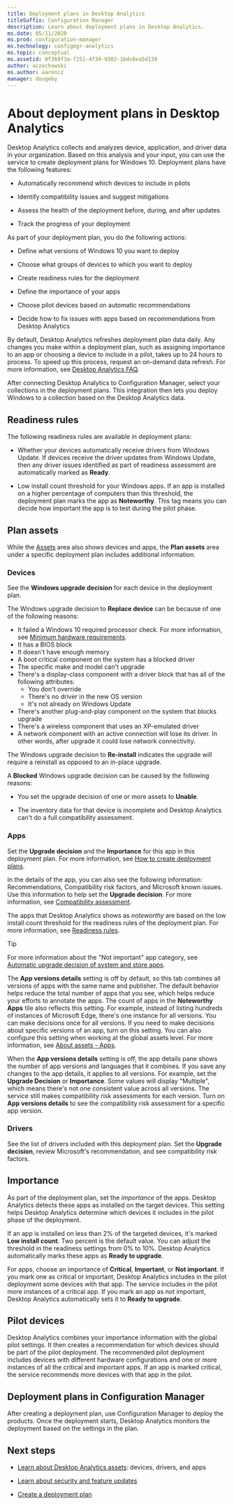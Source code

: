 ```yaml
---
title: Deployment plans in Desktop Analytics
titleSuffix: Configuration Manager
description: Learn about deployment plans in Desktop Analytics.
ms.date: 05/11/2020
ms.prod: configuration-manager
ms.technology: configmgr-analytics
ms.topic: conceptual
ms.assetid: 0f369f3a-f251-4f34-9302-1bdc6ea5d139
author: aczechowski
ms.author: aaroncz
manager: dougeby
---
```


# About deployment plans in Desktop Analytics

Desktop Analytics collects and analyzes device, application, and driver data in your organization. Based on this analysis and your input, you can use the service to create deployment plans for Windows 10. Deployment plans have the following features:  

- Automatically recommend which devices to include in pilots  

- Identify compatibility issues and suggest mitigations  

- Assess the health of the deployment before, during, and after updates  

- Track the progress of your deployment  

As part of your deployment plan, you do the following actions:  

- Define what versions of Windows 10 you want to deploy  

- Choose what groups of devices to which you want to deploy  

- Create readiness rules for the deployment  

- Define the importance of your apps  

- Choose pilot devices based on automatic recommendations  

- Decide how to fix issues with apps based on recommendations from Desktop Analytics  

By default, Desktop Analytics refreshes deployment plan data daily. Any changes you make within a deployment plan, such as assigning importance to an app or choosing a device to include in a pilot, takes up to 24 hours to process. To speed up this process, request an on-demand data refresh. For more information, see [Desktop Analytics FAQ](faq.md#can-i-reduce-the-amount-of-time-it-takes-for-data-to-refresh-in-my-desktop-analytics-portal).  

After connecting Desktop Analytics to Configuration Manager, select your collections in the deployment plans. This integration then lets you deploy Windows to a collection based on the Desktop Analytics data.

## Readiness rules

The following readiness rules are available in deployment plans:

- Whether your devices automatically receive drivers from Windows Update. If devices receive the driver updates from Windows Update, then any driver issues identified as part of readiness assessment are automatically marked as **Ready**.  

- Low install count threshold for your Windows apps. If an app is installed on a higher percentage of computers than this threshold, the deployment plan marks the app as **Noteworthy**. This tag means you can decide how important the app is to test during the pilot phase.  

## Plan assets

<!-- 4670224 -->

While the [Assets](about-assets.md) area also shows devices and apps, the **Plan assets** area under a specific deployment plan includes additional information.

### Devices

See the **Windows upgrade decision** for each device in the deployment plan.

The Windows upgrade decision to **Replace device** can be because of one of the following reasons:

- It failed a Windows 10 required processor check. For more information, see [Minimum hardware requirements](https://docs.microsoft.com/windows-hardware/design/minimum/minimum-hardware-requirements-overview#31-processor).
- It has a BIOS block
- It doesn't have enough memory
- A boot critical component on the system has a blocked driver
- The specific make and model can't upgrade
- There's a display-class component with a driver block that has all of the following attributes:
  - You don't override
  - There's no driver in the new OS version
  - It's not already on Windows Update
- There's another plug-and-play component on the system that blocks upgrade
- There's a wireless component that uses an XP-emulated driver
- A network component with an active connection will lose its driver. In other words, after upgrade it could lose network connectivity.

The Windows upgrade decision to **Re-install** indicates the upgrade will require a reinstall as opposed to an in-place upgrade.

A **Blocked** Windows upgrade decision can be caused by the following reasons:

- You set the upgrade decision of one or more assets to **Unable**.

- The inventory data for that device is incomplete and Desktop Analytics can't do a full compatibility assessment.

### Apps

Set the **Upgrade decision** and the **Importance** for this app in this deployment plan. For more information, see [How to create deployment plans](create-deployment-plans.md).

In the details of the app, you can also see the following information: Recommendations, Compatibility risk factors, and Microsoft known issues. Use this information to help set the **Upgrade decision**. For more information, see [Compatibility assessment](compat-assessment.md).

The apps that Desktop Analytics shows as *noteworthy* are based on the low install count threshold for the readiness rules of the deployment plan. For more information, see [Readiness rules](create-deployment-plans.md#readiness-rules).

   > [!Tip]
   > For more information about the "Not important" app category, see [Automatic upgrade decision of system and store apps](about-assets.md#bkmk_plan-autoapp). <!-- 3587232 -->

The **App versions details** setting is off by default, so this tab combines all versions of apps with the same name and publisher.<!-- 5542186 --> The default behavior helps reduce the total number of apps that you see, which helps reduce your efforts to annotate the apps. The count of apps in the **Noteworthy Apps** tile also reflects this setting. For example, instead of listing hundreds of instances of Microsoft Edge, there's one instance for all versions. You can make decisions once for all versions. If you need to make decisions about specific versions of an app, turn on this setting. You can also configure this setting when working at the global assets level. For more information, see [About assets - Apps](about-assets.md#apps).

When the **App versions details** setting is off, the app details pane shows the number of app versions and languages that it combines. If you save any changes to the app details, it applies to all versions. For example, set the **Upgrade Decision** or **Importance**. Some values will display "Multiple", which means there's not one consistent value across all versions. The service still makes compatibility risk assessments for each version. Turn on **App versions details** to see the compatibility risk assessment for a specific app version.

### Drivers

See the list of drivers included with this deployment plan. Set the **Upgrade decision**, review Microsoft's recommendation, and see compatibility risk factors.

## Importance

As part of the deployment plan, set the *importance* of the apps. Desktop Analytics detects these apps as installed on the target devices. This setting helps Desktop Analytics determine which devices it includes in the pilot phase of the deployment.

If an app is installed on less than 2% of the targeted devices, it's marked **Low install count**. Two percent is the default value. You can adjust the threshold in the readiness settings from 0% to 10%. Desktop Analytics automatically marks these apps as **Ready to upgrade**.  

For apps, choose an importance of **Critical**, **Important**, or **Not important**. If you mark one as critical or important, Desktop Analytics includes in the pilot deployment some devices with that app. The service includes in the pilot more instances of a critical app. If you mark an app as not important, Desktop Analytics automatically sets it to **Ready to upgrade**.

## Pilot devices

Desktop Analytics combines your importance information with the global pilot settings. It then creates a recommendation for which devices should be part of the pilot deployment. The recommended pilot deployment includes devices with different hardware configurations and one or more instances of all the critical and important apps. If an app is marked critical, the service recommends more devices with that app in the pilot.

## Deployment plans in Configuration Manager

After creating a deployment plan, use Configuration Manager to deploy the products. Once the deployment starts, Desktop Analytics monitors the deployment based on the settings in the plan.

## Next steps

- [Learn about Desktop Analytics assets](about-assets.md): devices, drivers, and apps  

- [Learn about security and feature updates](about-updates.md)  

- [Create a deployment plan](create-deployment-plans.md)  
